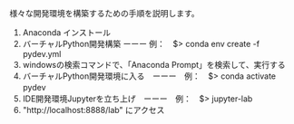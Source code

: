 様々な開発環境を構築するための手順を説明します。

1. Anaconda インストール
2. バーチャルPython開発構築 ーーー   例：　$> conda env create -f pydev.yml
3. windowsの検索コマンドで、「Anaconda Prompt」を検索して、実行する
4. バーチャルPython開発環境に入る　ーーー　例：　$> conda activate pydev　  
5. IDE開発環境Jupyterを立ち上げ　ーーー　例：　$> jupyter-lab
6. "http://localhost:8888/lab" にアクセス　
